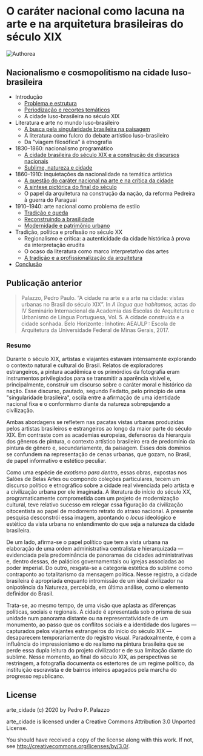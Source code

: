 # O caráter nacional como lacuna na arte e na arquitetura brasileiras do século XIX

![Authorea](https://github.com/dmcpatrimonio/iconografia_urbana_19/workflows/Authorea/badge.svg)

## Nacionalismo e cosmopolitismo na cidade luso-brasileira

- Introdução
  - [Problema e estrutura](intro.md)
  - [Periodização e recortes temáticos](revisao.md)
  - A cidade luso-brasileira no século XIX
- Literatura e arte no mundo luso-brasileiro
  - [A busca pela singularidade brasileira na paisagem](caracteriologia.md)
  - A literatura como fulcro do debate artístico luso-brasileiro
  - Da "viagem filosófica" à etnografia
- 1830–1860: nacionalismo programático
  - [A cidade brasileira do século XIX e a construção de discursos nacionais](vistas.md)
  - [Sublime, natureza e cidade](sublime.md)
- 1860–1910: inquietações da nacionalidade na temática artística
  - [A questão do caráter nacional na arte e na crítica da cidade](carater.md)
  - [A síntese pictórica do final do século](findesiecle.md)
  - O papel da arquitetura na construção da nação, da reforma Pedreira à guerra do Paraguai
- 1910–1940: arte nacional como problema de estilo
  - [Tradição e queda](queda.md) <!--fall.md-->
  - [Reconstruindo a brasilidade](reconstruindo.md) <!--reconstructing.md-->
  - [Modernidade e patrimônio urbano](modernidade.md)
- Tradição, política e profissão no século XX
  - Regionalismo e crítica: a autenticidade da cidade histórica à prova da interpretação erudita
  - O ocaso da literatura como marco interpretativo das artes
  - [A tradição e a profissionalização da arquitetura](profissional.md)
- [Conclusão](conclusao.md)

Publicação anterior
-------------------

> Palazzo, Pedro Paulo. “A cidade na arte e a arte na cidade: vistas
> urbanas no Brasil do século XIX”. In *A língua que habitamos,* actas do
> IV Seminário Internacional da Academia das Escolas de Arquitetura e
> Urbanismo de Língua Portuguesa, Vol. 5. A cidade construída e a cidade
> sonhada. Belo Horizonte : Inhotim: AEAULP : Escola de Arquitetura da
> Universidade Federal de Minas Gerais, 2017.

### Resumo

Durante o século XIX, artistas e viajantes estavam intensamente
explorando o contexto natural e cultural do Brasil.
Relatos de exploradores estrangeiros, a pintura acadêmica e
os primórdios da fotografia eram instrumentos privilegiados
para se transmitir a aparência visível e,
principalmente, construir um discurso sobre
o caráter moral e histórico da nação.
Esse discurso, pautado, segundo Fedatto,
pelo princípio de uma "singularidade brasileira",
oscila entre a afirmação de uma identidade nacional fixa
e o conformismo diante da natureza sobrepujando a civilização.

Ambas abordagens se refletem nas pacatas vistas urbanas
produzidas pelos artistas brasileiros e estrangeiros ao longo
da maior parte do século XIX.
Em contraste com as academias europeias,
defensoras da hierarquia dos gêneros de pintura,
o contexto artístico brasileiro era de predomínio
da pintura de gênero e, secundariamente, da paisagem.
Esses dois domínios se confundem na representação de cenas urbanas,
que gozam, no Brasil, de papel informativo e estético peculiar.

Como uma espécie de *exotismo para dentro*, essas obras,
expostas nos Salões de Belas Artes ou compondo coleções particulares,
tecem um discurso político e etnográfico sobre
a cidade real vivenciada pelo artista e a civilização urbana por ele imaginada.
A literatura do início do século XX, programaticamente comprometida com
um projeto de modernização cultural, teve relativo sucesso em
relegar essa figuração da civilização oitocentista ao papel de
modorrento retrato do atraso nacional.
A presente pesquisa desconstrói essa imagem,
apontando o *locus* ideológico e estético da vista urbana
no entendimento do que seja a natureza da cidade brasileira.

De um lado, afirma-se o papel político que tem a vista urbana
na elaboração de uma ordem administrativa centralista
e hierarquizada — evidenciada pela predominância de panoramas
de cidades administrativas e, dentro dessas,
de palácios governamentais ou igrejas associadas ao poder imperial.
Do outro, resgata-se a categoria estética do sublime 
como contraponto ao totalitarismo da mensagem política.
Nesse registro, a cidade brasileira é apropriada enquanto
intromissão de um ideal civilizador na onipotência da Natureza,
percebida, em última análise, como o elemento definidor do Brasil.

Trata-se, ao mesmo tempo, de uma visão que aplasta as diferenças
políticas, sociais e regionais.
A cidade é apresentada sob o prisma de sua unidade num panorama distante
ou na representatividade de um monumento, ao passo que
os conflitos sociais e a identidade dos lugares
— capturados pelos viajantes estrangeiros do início do século XIX —
desaparecem temporariamente do registro visual.
Paradoxalmente, é com a influência do impressionismo e do realismo
na pintura brasileira que se perde essa dupla leitura
do projeto civilizador e de sua limitação diante do sublime.
Nesse momento, ao final do século XIX, as perspectivas se restringem,
a fotografia documenta os estertores de um regime político,
da instituição escravista e de bairros inteiros apagados pela
marcha do progresso republicano.

## License

arte_cidade (c) 2020 by Pedro P. Palazzo

arte_cidade is licensed under a
Creative Commons Attribution 3.0 Unported License.

You should have received a copy of the license along with this
work.  If not, see <http://creativecommons.org/licenses/by/3.0/>.
